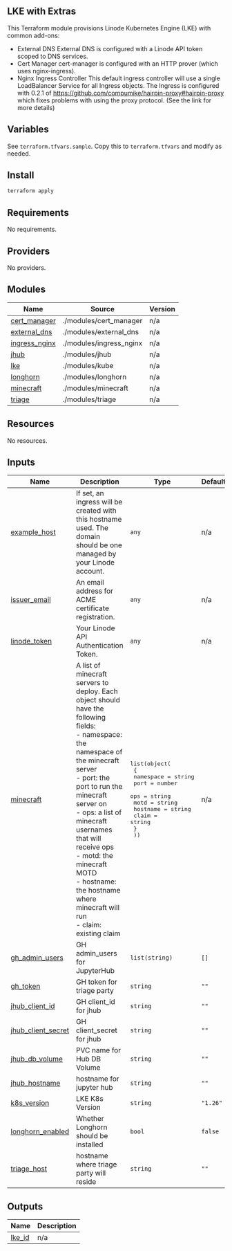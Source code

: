 ## LKE with Extras

This Terraform module provisions Linode Kubernetes Engine (LKE) with common add-ons:

- External DNS
  External DNS is configured with a Linode API token scoped to DNS services.
- Cert Manager
  cert-manager is configured with an HTTP prover (which uses nginx-ingress).
- Nginx Ingress Controller
  This default ingress controller will use a single LoadBalancer Service for all Ingress objects.
  The Ingress is configured with 0.2.1 of <https://github.com/compumike/hairpin-proxy#hairpin-proxy> which fixes problems with using the proxy protocol. (See the link for more details)

## Variables

See `terraform.tfvars.sample`. Copy this to `terraform.tfvars` and modify as needed.

## Install

```sh
terraform apply
```

<!-- BEGIN_TF_DOCS -->
## Requirements

No requirements.

## Providers

No providers.

## Modules

| Name | Source | Version |
|------|--------|---------|
| <a name="module_cert_manager"></a> [cert\_manager](#module\_cert\_manager) | ./modules/cert_manager | n/a |
| <a name="module_external_dns"></a> [external\_dns](#module\_external\_dns) | ./modules/external_dns | n/a |
| <a name="module_ingress_nginx"></a> [ingress\_nginx](#module\_ingress\_nginx) | ./modules/ingress_nginx | n/a |
| <a name="module_jhub"></a> [jhub](#module\_jhub) | ./modules/jhub | n/a |
| <a name="module_lke"></a> [lke](#module\_lke) | ./modules/kube | n/a |
| <a name="module_longhorn"></a> [longhorn](#module\_longhorn) | ./modules/longhorn | n/a |
| <a name="module_minecraft"></a> [minecraft](#module\_minecraft) | ./modules/minecraft | n/a |
| <a name="module_triage"></a> [triage](#module\_triage) | ./modules/triage | n/a |

## Resources

No resources.

## Inputs

| Name | Description | Type | Default | Required |
|------|-------------|------|---------|:--------:|
| <a name="input_example_host"></a> [example\_host](#input\_example\_host) | If set, an ingress will be created with this hostname used. The domain should be one managed by your Linode account. | `any` | n/a | yes |
| <a name="input_issuer_email"></a> [issuer\_email](#input\_issuer\_email) | An email address for ACME certificate registration. | `any` | n/a | yes |
| <a name="input_linode_token"></a> [linode\_token](#input\_linode\_token) | Your Linode API Authentication Token. | `any` | n/a | yes |
| <a name="input_minecraft"></a> [minecraft](#input\_minecraft) | A list of minecraft servers to deploy. Each object should have the following fields:<br>- namespace: the namespace of the minecraft server<br>- port: the port to run the minecraft server on<br>- ops: a list of minecraft usernames that will receive ops<br>- motd: the minecraft MOTD<br>- hostname: the hostname where minecraft will run<br>- claim: existing claim | <pre>list(object(<br>    {<br>      namespace = string<br>      port      = number<br>      ops       = string<br>      motd      = string<br>      hostname  = string<br>      claim     = string<br>    }<br>  ))</pre> | n/a | yes |
| <a name="input_gh_admin_users"></a> [gh\_admin\_users](#input\_gh\_admin\_users) | GH admin\_users for JupyterHub | `list(string)` | `[]` | no |
| <a name="input_gh_token"></a> [gh\_token](#input\_gh\_token) | GH token for triage party | `string` | `""` | no |
| <a name="input_jhub_client_id"></a> [jhub\_client\_id](#input\_jhub\_client\_id) | GH client\_id for jhub | `string` | `""` | no |
| <a name="input_jhub_client_secret"></a> [jhub\_client\_secret](#input\_jhub\_client\_secret) | GH client\_secret for jhub | `string` | `""` | no |
| <a name="input_jhub_db_volume"></a> [jhub\_db\_volume](#input\_jhub\_db\_volume) | PVC name for Hub DB Volume | `string` | `""` | no |
| <a name="input_jhub_hostname"></a> [jhub\_hostname](#input\_jhub\_hostname) | hostname for jupyter hub | `string` | `""` | no |
| <a name="input_k8s_version"></a> [k8s\_version](#input\_k8s\_version) | LKE K8s Version | `string` | `"1.26"` | no |
| <a name="input_longhorn_enabled"></a> [longhorn\_enabled](#input\_longhorn\_enabled) | Whether Longhorn should be installed | `bool` | `false` | no |
| <a name="input_triage_host"></a> [triage\_host](#input\_triage\_host) | hostname where triage party will reside | `string` | `""` | no |

## Outputs

| Name | Description |
|------|-------------|
| <a name="output_lke_id"></a> [lke\_id](#output\_lke\_id) | n/a |
<!-- END_TF_DOCS -->